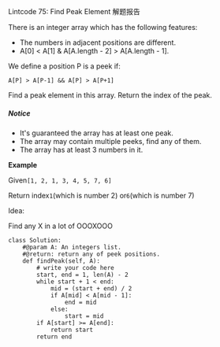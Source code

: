 Lintcode 75: Find Peak Element 解题报告

There is an integer array which has the following features:

* The numbers in adjacent positions are different.
* A\[0\] &lt; A\[1\] & A\[A.length - 2\] &gt; A\[A.length - 1\].

We define a position P is a peek if:

```
A[P] > A[P-1] && A[P] > A[P+1]
```

Find a peak element in this array. Return the index of the peak.

##### Notice

* It's guaranteed the array has at least one peak.
* The array may contain multiple peeks, find any of them.
* The array has at least 3 numbers in it.

**Example**

Given`[1, 2, 1, 3, 4, 5, 7, 6]`

Return index`1`\(which is number 2\) or`6`\(which is number 7\)

Idea:

Find any X in a lot of OOOXOOO

```
class Solution:
    #@param A: An integers list.
    #@return: return any of peek positions.
    def findPeak(self, A):
        # write your code here
        start, end = 1, len(A) - 2
        while start + 1 < end:
            mid = (start + end) / 2
            if A[mid] < A[mid - 1]:
                end = mid
            else:
                start = mid
        if A[start] >= A[end]:
            return start
        return end
```



